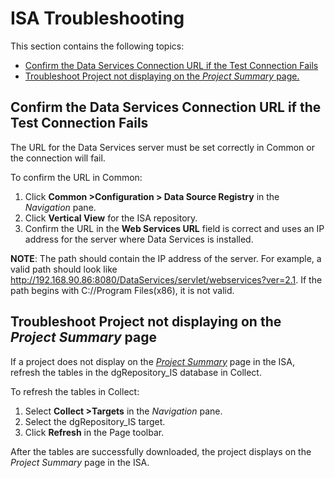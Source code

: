 # ISA Troubleshooting

This section contains the following topics:

  - [Confirm the Data Services Connection URL if the Test Connection
    Fails](#Confirm_the_Data_Services_Connection_URL_if_the_Test_Connection_Fails)
  - [Troubleshoot Project not displaying on the *Project Summary*
    page.](#Troubleshoot_Project_not_displaying_on_the_Project_Summary_page)

## <span id="Confirm_the_Data_Services_Connection_URL_if_the_Test_Connection_Fails"></span>Confirm the Data Services Connection URL if the Test Connection Fails

The URL for the Data Services server must be set correctly in Common or
the connection will fail.

To confirm the URL in Common:

1.  Click <span style="font-weight: bold;">Common
    \></span>**Configuration \> Data Source Registry** in the
    *Navigation* pane.
2.  Click **Vertical View** for the ISA repository.
3.  Confirm the URL in the **Web Services URL** field is correct and
    uses an IP address for the server where Data Services is installed.

**NOTE**: The path should contain the IP address of the server. For
example, a valid path should look like
http://192.168.90.86:8080/DataServices/servlet/webservices?ver=2.1. If
the path begins with C://Program Files(x86), it is not
valid.

## <span id="Troubleshoot_Project_not_displaying_on_the_Project_Summary_page"></span>Troubleshoot Project not displaying on the *Project Summary* page

If a project does not display on the *[Project
Summary](../Page_Desc/Project_Summary_H)* page in the ISA, refresh
the tables in the dgRepository\_IS database in Collect.

To refresh the tables in Collect:

1.  Select <span style="font-weight: bold;">Collect \></span>**Targets**
    in the *Navigation* pane.
2.  Select the dgRepository\_IS target.
3.  Click **Refresh** in the Page toolbar.

After the tables are successfully downloaded, the project displays on
the *Project Summary* page in the ISA.
